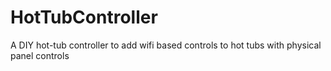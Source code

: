 # HotTubController
A DIY hot-tub controller to add wifi based controls to hot tubs with physical panel controls
